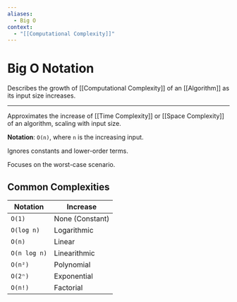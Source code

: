 ```yaml
---
aliases:
  - Big O
context:
  - "[[Computational Complexity]]"
---
```


# Big O Notation

Describes the growth of [[Computational Complexity]] of an [[Algorithm]] as its input size increases.

---

Approximates the increase of [[Time Complexity]] or [[Space Complexity]] of an algorithm, scaling with input size.

**Notation**: `O(n)`, where `n` is the increasing input.

Ignores constants and lower-order terms.

Focuses on the worst-case scenario.

## Common Complexities

| Notation     | Increase        |
| ------------ | --------------- |
| `O(1)`       | None (Constant) |
| `O(log n)`   | Logarithmic     |
| `O(n)`       | Linear          |
| `O(n log n)` | Linearithmic    |
| `O(n²)`      | Polynomial      |
| `O(2ⁿ)`      | Exponential     |
| `O(n!)`      | Factorial       |
